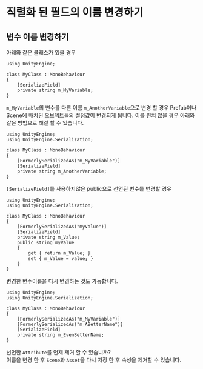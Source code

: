 # 직렬화 된 필드의 이름 변경하기

## 변수 이름 변경하기
아래와 같은 클래스가 있을 경우
```CSharp
using UnityEngine;

class MyClass : MonoBehaviour
{
    [SerializeField]
    private string m_MyVariable;
}
```

`m_MyVariable`의 변수를 다른 이름 `m_AnotherVariable`으로 변경 할 경우 Prefab이나 Scene에 배치된 오브젝트들의 설정값이 변경되게 됩니다.
이를 원치 않을 경우 아래와 같은 방법으로 해결 할 수 있습니다.

```CSharp
using UnityEngine;
using UnityEngine.Serialization;

class MyClass : MonoBehaviour
{
    [FormerlySerializedAs("m_MyVariable")]
    [SerializeField]
    private string m_AnotherVariable;
}
```

`[SerializeField]`를 사용하지않은 public으로 선언된 변수를 변경할 경우
```CSharp
using UnityEngine;
using UnityEngine.Serialization;

class MyClass : MonoBehaviour
{
    [FormerlySerializedAs("myValue")]
    [SerializeField]
    private string m_Value;
    public string myValue
    {
        get { return m_Value; }
        set { m_Value = value; }
    }
}
```

변경한 변수이름을 다시 변경하는 것도 가능합니다.
```CSharp
using UnityEngine;
using UnityEngine.Serialization;

class MyClass : MonoBehaviour
{
    [FormerlySerializedAs("m_MyVariable")]
    [FormerlySerializedAs("m_ABetterName")]
    [SerializeField]
    private string m_EvenBetterName;
}
```
선언한 `Attribute`를 언제 제거 할 수 있습니까?  
이름을 변경 한 후 `Scene`과 `Asset`을 다시 저장 한 후 속성을 제거할 수 있습니다.